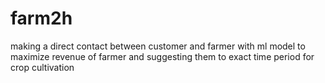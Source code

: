 # farm2h
 making a direct contact between customer and farmer with  ml model to maximize revenue of farmer and suggesting them to exact time period for crop cultivation
